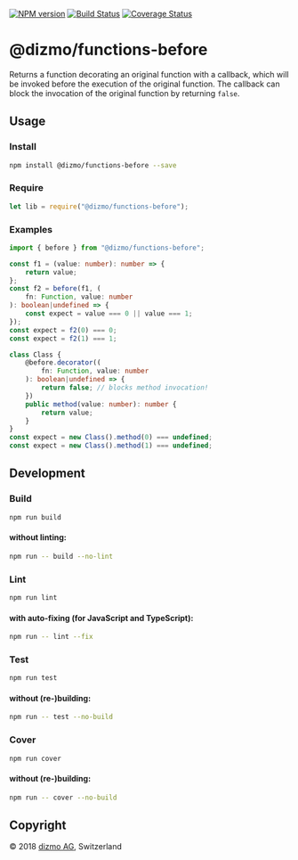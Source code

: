 [![NPM version](https://badge.fury.io/js/%40dizmo%2Ffunctions-before.svg)](https://npmjs.org/package/@dizmo/functions-before)
[![Build Status](https://travis-ci.org/dizmo/functions-before.svg?branch=master)](https://travis-ci.org/dizmo/functions-before)
[![Coverage Status](https://coveralls.io/repos/github/dizmo/functions-before/badge.svg?branch=master)](https://coveralls.io/github/dizmo/functions-before?branch=master)

# @dizmo/functions-before
Returns a function decorating an original function with a callback, which will be invoked before the execution of the original function. The callback can block the invocation of the original function by returning `false`.

## Usage
### Install
```sh
npm install @dizmo/functions-before --save
```
### Require
```javascript
let lib = require("@dizmo/functions-before");
```
### Examples
```typescript
import { before } from "@dizmo/functions-before";
```
```typescript
const f1 = (value: number): number => {
    return value;
};
const f2 = before(f1, (
    fn: Function, value: number
): boolean|undefined => {
    const expect = value === 0 || value === 1;
});
const expect = f2(0) === 0;
const expect = f2(1) === 1;
```
```typescript
class Class {
    @before.decorator((
        fn: Function, value: number
    ): boolean|undefined => {
        return false; // blocks method invocation!
    })
    public method(value: number): number {
        return value;
    }
}
const expect = new Class().method(0) === undefined;
const expect = new Class().method(1) === undefined;
```
## Development
### Build
```sh
npm run build
```
#### without linting:
```sh
npm run -- build --no-lint
```
### Lint
```sh
npm run lint
```
#### with auto-fixing (for JavaScript and TypeScript):
```sh
npm run -- lint --fix
```
### Test
```sh
npm run test
```
#### without (re-)building:
```sh
npm run -- test --no-build
```
### Cover
```sh
npm run cover
```
#### without (re-)building:
```sh
npm run -- cover --no-build
```

## Copyright

 © 2018 [dizmo AG](http://dizmo.com/), Switzerland
